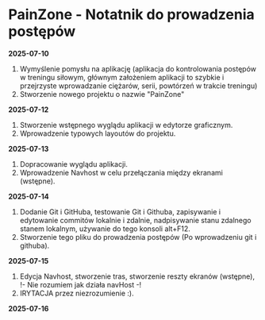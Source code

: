 # PainZone - Notatnik do prowadzenia postępów 




**2025-07-10**
1. Wymyślenie pomysłu na aplikację (aplikacja do kontrolowania postępów w treningu siłowym, głównym
założeniem aplikacji to szybkie i przejrzyste wprowadzanie ciężarów, serii, powtórzeń w trakcie
treningu)
2. Stworzenie nowego projektu o nazwie "PainZone"


**2025-07-12**
1. Stworzenie wstępnego wyglądu aplikacji w edytorze graficznym.
2. Wprowadzenie typowych layoutów do projektu.


**2025-07-13**
1. Dopracowanie wyglądu aplikacji.
2. Wprowadzenie Navhost w celu przełączania między ekranami (wstępne).


**2025-07-14**
1. Dodanie Git i GitHuba, testowanie Git i Githuba, zapisywanie i edytowanie commitów lokalnie i
   zdalnie, nadpisywanie stanu zdalnego stanem lokalnym, używanie do tego konsoli alt+F12.
2. Stworzenie tego pliku do prowadzenia postępów (Po wprowadzeniu git i githuba).


**2025-07-15**
1. Edycja Navhost, stworzenie tras, stworzenie reszty ekranów (wstępne), 
!- Nie rozumiem jak działa navHost -!
2. IRYTACJA przez niezrozumienie :).


**2025-07-16**

